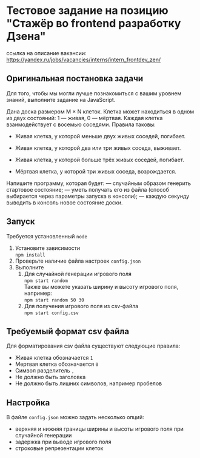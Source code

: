 # Тестовое задание на позицию "Стажёр во frontend разработку Дзена"

ссылка на описание вакансии: https://yandex.ru/jobs/vacancies/interns/intern_frontdev_zen/



## Оригинальная постановка задачи

	
Для того, чтобы мы могли лучше познакомиться с вашим уровнем знаний, выполните задание на JavaScript.

Дана доска размером M × N клеток. Клетка может находиться в одном из двух состояний: 1 — живая, 0 — мёртвая. Каждая клетка взаимодействует с восемью соседями. Правила таковы:

- Живая клетка, у которой меньше двух живых соседей, погибает.

- Живая клетка, у которой два или три живых соседа, выживает.

- Живая клетка, у которой больше трёх живых соседей, погибает.

- Мёртвая клетка, у которой три живых соседа, возрождается.

Напишите программу, которая будет:
— случайным образом генерить стартовое состояние;
— уметь получать его из файла (способ выбирается через параметры запуска в консоли);
— каждую секунду выводить в консоль новое состояние доски.

## Запуск

Требуется установленный `node`  

1. Установите зависимости  
    `npm install`
2. Проверьте наличие файла настроек `config.json`
3. Выполните
    1. Для случайной генерации игрового поля  
    `npm start random`  
    Также вы можете указать ширину и высоту игрового поля, например:  
    `npm start random 50 30`
    2. Для получения игрового поля из csv-файла  
    `npm start config.csv`

## Требуемый формат csv файла

Для форматирования csv файла существуют следующие правила:
- Живая клетка обозначается `1`
- Мертвая клетка обозначается `0`
- Символ разделитель `,`
- Не должно быть заголовка
- Не должно быть лишних символов, например пробелов


## Настройка

В файле `config.json` можно задать несколько опций:
- верхняя и нижняя границы ширины и высоты игрового поля при случайной генерации
- задержка при выводе игрового поля
- строковые репрезентации клеток


